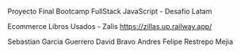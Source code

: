 Proyecto Final Bootcamp FullStack JavaScript - Desafio Latam

Ecommerce Libros Usados - Zalis 
https://zillas.up.railway.app/

Sebastian Garcia Guerrero
David Bravo
Andres Felipe Restrepo Mejia
